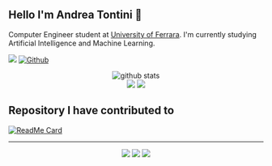 ## Hello I'm Andrea Tontini 👋
Computer Engineer student at [University of Ferrara](http://www.unife.it/). I'm currently studying Artificial Intelligence and Machine Learning.

![](https://visitor-badge.laobi.icu/badge?page_id=tontins.tontins) [![Github](https://img.shields.io/github/followers/tontins?label=Followers&logo=Github)](https://github.com/tontins)

<p  align="center">
  <img src="https://raw.githubusercontent.com/atontini/atontini/main/profile-summary-card-output/github/0-profile-details.svg" alt="github stats"></br>
  <img src="https://raw.githubusercontent.com/atontini/atontini/main/profile-summary-card-output/github/1-repos-per-language.svg">
  <img src="https://raw.githubusercontent.com/atontini/atontini/main/profile-summary-card-output/github/2-most-commit-language.svg"></br></p>

## Repository I have contributed to
[![ReadMe Card](https://github-readme-stats.vercel.app/api/pin/?username=josephmisiti&repo=awesome-machine-learning)](https://github.com/josephmisiti/awesome-machine-learning)

---

<p  align="center">
<a href= "https://andreatontini.me"><img src="https://img.icons8.com/material-outlined/30/000000/domain.png"/></a>
<a href= "https://www.linkedin.com/in/andreatontini/"><img src="https://img.icons8.com/material-outlined/30/000000/linkedin.png"/></a>
<a href= "https://twitter.com/andrea_tontini"><img src="https://img.icons8.com/material-outlined/30/000000/twitter.png"/></a>
</p>
